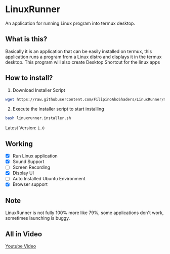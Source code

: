 # LinuxRunner
An application for running Linux program into termux desktop.

## What is this? 
Basically it is an application that can be easily installed on termux, this application runs a program from a Linux distro and displays it in the termux desktop. This program will also create Desktop Shortcut for the linux apps

## How to install?
1. Download Installer Script
```sh
wget https://raw.githubusercontent.com/FilipinoAkoShaders/LinuxRunner/main/linuxrunner.installer.sh
```
2. Execute the Installer script to start installing
```sh
bash linuxrunner.installer.sh
```

Latest Version: `1.0`

## Working
- [x] Run Linux application
- [x] Sound Support
- [ ] Screen Recording
- [x] Display UI
- [ ] Auto Installed Ubuntu Environment
- [x] Browser support

## Note 
LinuxRunner is not fully 100% more like 79%, some applications don't work, sometimes launching is buggy.

## All in Video 
[Youtube Video](https://youtu.be/zb56gsrdGww)
